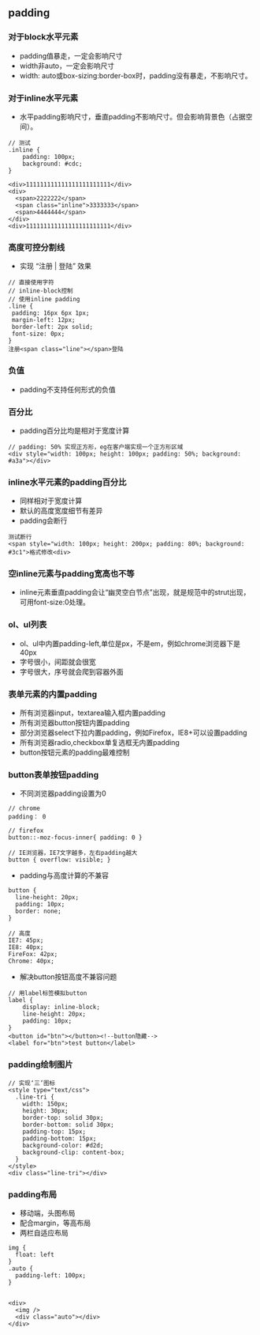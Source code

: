 ## padding

### 对于block水平元素
* padding值暴走，一定会影响尺寸
* width非auto，一定会影响尺寸
* width: auto或box-sizing:border-box时，padding没有暴走，不影响尺寸。

### 对于inline水平元素
* 水平padding影响尺寸，垂直padding不影响尺寸。但会影响背景色（占据空间）。
```
// 测试
.inline {
    padding: 100px;
    background: #cdc;
}

<div>111111111111111111111111</div>
<div>
  <span>2222222</span>
  <span class="inline">3333333</span>
  <span>4444444</span>
</div>
<div>111111111111111111111111</div>

```  

### 高度可控分割线
* 实现 “注册 | 登陆” 效果
```
// 直接使用字符
// inline-block控制
// 使用inline padding
.line {
 padding: 16px 6px 1px;
 margin-left: 12px;
 border-left: 2px solid;
 font-size: 0px;
}
注册<span class="line"></span>登陆
```

### 负值
* padding不支持任何形式的负值

### 百分比
* padding百分比均是相对于宽度计算
```
// padding: 50% 实现正方形，eg在客户端实现一个正方形区域
<div style="width: 100px; height: 100px; padding: 50%; background: #a3a"></div>
```
### inline水平元素的padding百分比
* 同样相对于宽度计算
* 默认的高度宽度细节有差异
* padding会断行
```
测试断行
<span style="width: 100px; height: 200px; padding: 80%; background: #3c1">格式修改<div>
```

### 空inline元素与padding宽高也不等
* inline元素垂直padding会让“幽灵空白节点”出现，就是规范中的strut出现，可用font-size:0处理。

### ol、ul列表
* ol、ul中内置padding-left,单位是px，不是em，例如chrome浏览器下是40px
* 字号很小，间距就会很宽
* 字号很大，序号就会爬到容器外面

### 表单元素的内置padding
* 所有浏览器input，textarea输入框内置padding 
* 所有浏览器button按钮内置padding
* 部分浏览器select下拉内置padding，例如Firefox，IE8+可以设置padding
* 所有浏览器radio,checkbox单复选框无内置padding
* button按钮元素的padding最难控制

### button表单按钮padding

* 不同浏览器padding设置为0
```
// chrome
padding： 0

// firefox
button::-moz-focus-inner{ padding: 0 }
 
// IE浏览器，IE7文字越多，左右padding越大
button { overflow: visible; }
```

* padding与高度计算的不兼容
```
button {
  line-height: 20px;
  padding: 10px;
  border: none;
}

// 高度
IE7: 45px;
IE8: 40px;
FireFox: 42px;
Chrome: 40px;
```
* 解决button按钮高度不兼容问题
```
// 用label标签模拟button
label {
    display: inline-block;
    line-height: 20px;
    padding: 10px;
}
<button id="btn"></button><!--button隐藏-->
<label for="btn">test button</label>
```

### padding绘制图片
```
// 实现‘三’图标
<style type="text/css">
  .line-tri {
    width: 150px;
    height: 30px;
    border-top: solid 30px;
    border-bottom: solid 30px;
    padding-top: 15px;
    padding-bottom: 15px;
    background-color: #d2d;
    background-clip: content-box;
  }
</style>
<div class="line-tri"></div>
```

### padding布局

* 移动端，头图布局
* 配合margin，等高布局
* 两栏自适应布局
```
img {
  float: left
}
.auto {
  padding-left: 100px;
}


<div>
  <img />
  <div class="auto"></div>
</div>
```
